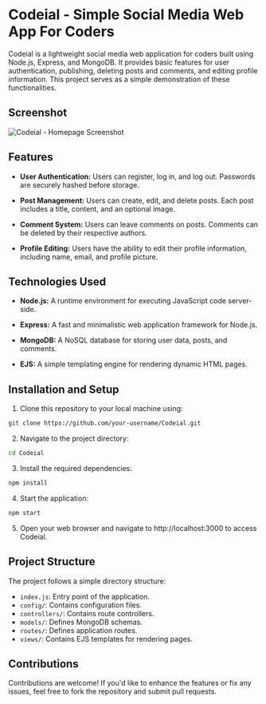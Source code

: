 # Codeial - Simple Social Media Web App For Coders

Codeial is a lightweight social media web application for coders built using Node.js, Express, and MongoDB. It provides basic features for user authentication, publishing, deleting posts and comments, and editing profile information. This project serves as a simple demonstration of these functionalities.

## Screenshot

![Codeial - Homepage Screenshot](https://github.com/krishnashah122/Codeial/assets/64410232/91236469-b9db-4aa2-8b6e-4c8587372961)

## Features

- **User Authentication:** Users can register, log in, and log out. Passwords are securely hashed before storage.

- **Post Management:** Users can create, edit, and delete posts. Each post includes a title, content, and an optional image.

- **Comment System:** Users can leave comments on posts. Comments can be deleted by their respective authors.

- **Profile Editing:** Users have the ability to edit their profile information, including name, email, and profile picture.

## Technologies Used

- **Node.js:** A runtime environment for executing JavaScript code server-side.

- **Express:** A fast and minimalistic web application framework for Node.js.

- **MongoDB:** A NoSQL database for storing user data, posts, and comments.

- **EJS:** A simple templating engine for rendering dynamic HTML pages.

## Installation and Setup

1. Clone this repository to your local machine using:
  ```bash
  git clone https://github.com/your-username/Codeial.git
  ````

2. Navigate to the project directory:
  ````bash
  cd Codeial
  ````

3. Install the required dependencies:
  ````bash
  npm install
  ````

4. Start the application:
  ````bash
  npm start
  ````

5. Open your web browser and navigate to http://localhost:3000 to access Codeial.

## Project Structure
The project follows a simple directory structure:

- `index.js`: Entry point of the application.
- `config/`: Contains configuration files.
- `controllers/`: Contains route controllers.
- `models/`: Defines MongoDB schemas.
- `routes/`: Defines application routes.
- `views/`: Contains EJS templates for rendering pages.

## Contributions
Contributions are welcome! If you'd like to enhance the features or fix any issues, feel free to fork the repository and submit pull requests.
